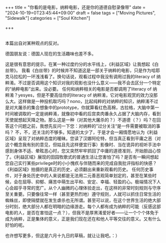+++
title = "你看的是电影，纳粹电影，还是你的道德自慰录像带"
date = "2024-10-19=0T23:45:44+09:00"
draft = false
tags = ["Moving Pictures", "Sidewalk"]
categories = ["Soul Kitchen"]

+++

<br>
本篇出自对某种观点的反对。


德国朋友说：德国人现在的生活趣味也差不多。

这是很有意思的提示。在某一种过度约分的水平线上，《利益区域》让我想起《白丝带》。
我看《白丝带》的时候并不知道这是一部关于纳粹的电影，只是作为哈耶克马拉松的一环浅浅看了。换句话说，观看过程中我没有调用过我的literacy of 纳粹淆。不过是否调用这个知识对我的观影也没什么意义——我不会去区分一个特定的“纳粹电影”出来。没必要。
任何和纳粹相关的电影是否都调用了literacy of 纳粹淆？yesyes，但是不要高估你的literacy of 纳粹淆，它对电影观赏的效力没那么大。这样做是一种投机取巧吗？nono，比起纯粹的对纳粹的知识，纳粹淆不过是对大屠杀的集合想象中的prototype，你就算看红色高棉，古拉格，大脑中第一时间被调取的一定是纳粹淆，就像初中看的后宫卖肉番永久占据了大脑内存，看到天使就想起天降之物。那么这是一种（对其他大屠杀的？）不道德（？）吗？在回答这个问题之前，我想先反问一下您：对纳粹的”过分关注“是一件需要被取消的事吗？
不，不，还关注的不够多。知道的太少了，于是才会一厢情愿地认为《利益区域》呈现了对纳粹态度的暧昧。您读了汉娜阿伦特，但当真正看到平庸之恶（对这个概念我有别的意见，但姑且先这样便宜行事）影像时、当在诡异的视听手法中感到身体不适、晕眩恶心时，您又突然牢牢抓回了中庸的道德准则，开始胆战心惊了。《利益区域》展现的田园牧歌式的普通生活让您害怕了吗？是否有一瞬间想起您自己实行某些privilege时的小小愧疚与伴随而来的完成自我批评指标的快感？
《利益区域》拍摄的是真正的历史，必须翻出来重新观看的历史。
任何历史事件，对于身处历史中的人来说都是无法用二元善恶观简单划定的，甚至在某些时候，会在屈辱、抑郁、痛苦中萌生出平和、安定、幸福、轻盈的心。极端情况下人心会超乎寻常的宽广。从个人幽微的心理体验走出，在这样的非常时刻规则与守序至关重要。只要像往常一样（甚至更热烈地）遵守规则，人就可以抓住日常生活的蜘蛛丝，即使隔壁就在发生虐杀也无所谓。甚至可以说，在这个世界生活的绝大部分时刻，绝大部分人都在明暗的边缘游走。每个人都有成为纳粹的可能（反感这部电影的人，是否在害怕这一点？），但我不是厚黑淆爱好者——让一个个个体免于成为纳粹，正是集体的意义，正是我们现在还在和他人平等交往的意义。又有什么好怕的呢。

也许想写更多，但这是六月十九日的草稿，就让让我吧。：）
